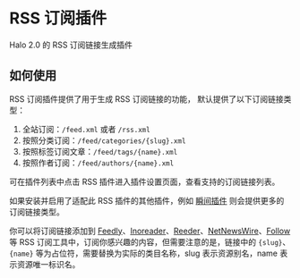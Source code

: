 # RSS 订阅插件

Halo 2.0 的 RSS 订阅链接生成插件

## 如何使用

RSS 订阅插件提供了用于生成 RSS 订阅链接的功能， 默认提供了以下订阅链接类型：

1. 全站订阅：`/feed.xml` 或者 `/rss.xml`
2. 按照分类订阅：`/feed/categories/{slug}.xml`
3. 按照标签订阅文章：`/feed/tags/{name}.xml`
4. 按照作者订阅：`/feed/authors/{name}.xml`

可在插件列表中点击 RSS 插件进入插件设置页面，查看支持的订阅链接列表。

如果安装并启用了适配此 RSS 插件的其他插件，例如 [瞬间插件](https://www.halo.run/store/apps/app-SnwWD) 则会提供更多的订阅链接类型。

你可以将订阅链接添加到 [Feedly](https://feedly.com/)、[Inoreader](https://www.inoreader.com/)、[Reeder](https://reederapp.com/)、[NetNewsWire](https://ranchero.com/netnewswire/)、[Follow](https://follow.is)
等 RSS 订阅工具中，订阅你感兴趣的内容，但需要注意的是，链接中的 `{slug}`、`{name}` 等为占位符，需要替换为实际的类目名称，slug
表示资源别名，name 表示资源唯一标识名。
